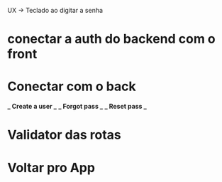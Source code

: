 UX -> Teclado ao digitar a senha

# conectar a auth do backend com o front

# Conectar com o back

**_ Create a user _**
**_ Forgot pass _**
**_ Reset pass _**

# Validator das rotas

# Voltar pro App
